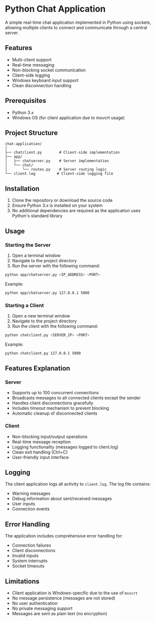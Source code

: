 # Python Chat Application

A simple real-time chat application implemented in Python using sockets, allowing multiple clients to connect and communicate through a central server.

## Features

- Multi-client support
- Real-time messaging
- Non-blocking socket communication
- Client-side logging
- Windows keyboard input support
- Clean disconnection handling

## Prerequisites

- Python 3.x
- Windows OS (for client application due to msvcrt usage)

## Project Structure

```
chat-application/
│
├── chatclient.py        # Client-side implementation
├── app/
│   ├── chatserver.py    # Server implementation
│   └── chat/
│       └── routes.py    # Server routing logic
└── client.log          # Client-side logging file
```

## Installation

1. Clone the repository or download the source code
2. Ensure Python 3.x is installed on your system
3. No additional dependencies are required as the application uses Python's standard library

## Usage

### Starting the Server

1. Open a terminal window
2. Navigate to the project directory
3. Run the server with the following command:

```bash
python app/chatserver.py <IP_ADDRESS> <PORT>
```

Example:
```bash
python app/chatserver.py 127.0.0.1 5000
```

### Starting a Client

1. Open a new terminal window
2. Navigate to the project directory
3. Run the client with the following command:

```bash
python chatclient.py <SERVER_IP> <PORT>
```

Example:
```bash
python chatclient.py 127.0.0.1 5000
```

## Features Explanation

### Server
- Supports up to 100 concurrent connections
- Broadcasts messages to all connected clients except the sender
- Handles client disconnections gracefully
- Includes timeout mechanism to prevent blocking
- Automatic cleanup of disconnected clients

### Client
- Non-blocking input/output operations
- Real-time message reception
- Logging functionality (messages logged to client.log)
- Clean exit handling (Ctrl+C)
- User-friendly input interface

## Logging

The client application logs all activity to `client.log`. The log file contains:
- Warning messages
- Debug information about sent/received messages
- User inputs
- Connection events

## Error Handling

The application includes comprehensive error handling for:
- Connection failures
- Client disconnections
- Invalid inputs
- System interrupts
- Socket timeouts

## Limitations

- Client application is Windows-specific due to the use of `msvcrt`
- No message persistence (messages are not stored)
- No user authentication
- No private messaging support
- Messages are sent as plain text (no encryption)
